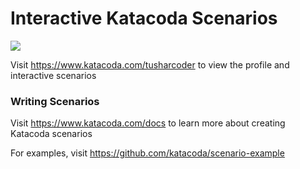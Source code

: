 # Interactive Katacoda Scenarios

[![](http://shields.katacoda.com/katacoda/tusharcoder/count.svg)](https://www.katacoda.com/tusharcoder "Get your profile on Katacoda.com")

Visit https://www.katacoda.com/tusharcoder to view the profile and interactive scenarios

### Writing Scenarios
Visit https://www.katacoda.com/docs to learn more about creating Katacoda scenarios

For examples, visit https://github.com/katacoda/scenario-example
